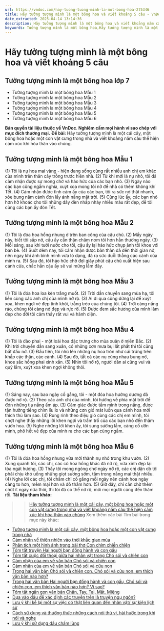```yaml
---
url: https://vndoc.com/hay-tuong-tuong-minh-la-mot-bong-hoa-275346
title: Hãy tưởng tượng mình là một bông hoa và viết khoảng 5 câu - VnDoc.com
date_extracted: 2025-04-14 13:14:36
description: Hãy tưởng tượng mình là một bông hoa và viết khoảng năm câu thể hiện cảm xúc khi hóa thân vào chúng được biên soạn nhằm giúp các em HS đạt kết quả tốt trong quá trình làm bài tập và học tập môn Ngữ văn lớp 7.
keywords: Tưởng tượng mình là một bông hoa,Hãy tưởng tượng mình là một bông hoa,Hãy tưởng tượng mình là một bông hoa viết khoảng 5 câu,Hãy tưởng tượng mình là một bông hoa và viết khoảng năm câu,đoạn văn Tưởng tượng mình là một bông hoa,viết 5 câu Tưởng tượng mình là một bông hoa
---
```


# Hãy tưởng tượng mình là một bông hoa và viết khoảng 5 câu
## **Tưởng tượng mình là một bông hoa lớp 7**
  * Tưởng tượng mình là một bông hoa Mẫu 1
  * Tưởng tượng mình là một bông hoa Mẫu 2
  * Tưởng tượng mình là một bông hoa Mẫu 3
  * Tưởng tượng mình là một bông hoa Mẫu 4
  * Tưởng tượng mình là một bông hoa Mẫu 5
  * Tưởng tượng mình là một bông hoa Mẫu 6

**Bản quyền tài liệu thuộc về VnDoc. Nghiêm cấm mọi hành vi sao chép với mục đích thương mại.**
**Đề bài:** Hãy tưởng tượng mình là một cái cây, một bông hoa hoặc một con vật cưng trong nhà và viết khoảng năm câu thể hiện cảm xúc khi hóa thân vào chúng.
## **Tưởng tượng mình là một bông hoa Mẫu 1**
\(1\) Tôi là nụ hoa mai vàng - hiện đang sống cùng rất nhiều anh chị em khác của mình trên thân cây trồng trước hiên nhà. \(2\) Từ khi mới là nụ nhỏ, tôi đã cảm nhận được sự mong chờ và háo hức của các bạn nhỏ. \(3\) Ngày nào các bạn cũng ngắm nghía, xuýt xoa mong tôi nở để nhà có thêm không khí Tết. \(4\) Cảm nhận được tình cảm ấy của các bạn, tôi ra sức nở thật nhanh, xòe bung năm cánh đón lấy ánh nắng mặt trời. \(5\) Cùng lúc ấy, các bạn nhỏ hơn hở khoác cho tôi những dây đèn nhấp nháy nhiều màu rất đẹp, để tôi cùng các bạn ấy đón Tết.
## **Tưởng tượng mình là một bông hoa Mẫu 2**
\(1\) Tôi là đóa hoa hồng nhung ở trên ban công của cậu chủ. \(2\) Mấy ngày này, biết tôi sắp nở, cậu ấy cẩn thận chăm nom tôi hơn hẳn thường ngày. \(3\) Mỗi sáng, sau khi tưới nước cho tôi, cậu ấy lại háo hức chụp ảnh tôi khoe với bạn bè. \(4\) Suốt đêm nay, tôi cảm nhận được bản thân đã đến thời gian nở, nên ngay khi ánh bình minh vừa ló dạng, đã ra sức duỗi thẳng các cánh của mình ra. \(5\) Sau đó, tôi háo hức chờ đợi giây phút cậu chủ xuất hiện sau cánh cửa, chắc hẳn cậu ấy sẽ vui mừng lắm đây.
## **Tưởng tượng mình là một bông hoa Mẫu 3**
\(1\) Tôi là đóa hoa loa kèn trắng muốt. \(2\) Trời dần chuyển sang mùa hạ, tôi liền cùng các anh chị của mình nở rộ. \(3\) Ai đi qua cũng dừng lại để xuýt xoa, khen ngợi vẻ đẹp tinh khôi, trắng trẻo của chúng tôi. \(4\) Trời càng nắng ráo, chúng tôi càng nở đẹp và rực rỡ. \(5\) Được đem sắc hương của mình làm đẹp cho đời tôi cảm thấy rất vui và hãnh diện.
## **Tưởng tượng mình là một bông hoa Mẫu 4**
\(1\) Tôi là đào phai - một loài hoa đặc trưng cho mùa xuân ở miền Bắc. \(2\) Khi trời chuyển dần sang xuân, có những cơn mưa bụi lất phất thì tôi cũng bắt đầu nở. \(3\) Đầu tiên, tôi nhú lên những nụ hoa tròn như cái trứng trên khắp các thân, các cành. \(4\) Sau đó, tất cả các nụ cùng nhau bung nở, khoe sắc hồng phai xinh xắn. \(5\) Nhìn tôi nở rộ, người dân ai cũng vui và quý lắm, xuýt xoa khen ngợi không thôi.
## **Tưởng tượng mình là một bông hoa Mẫu 5**
\(1\) Sáng nay, sau bao ngày cố gắng, tôi - một đóa hoa hướng dương đã được nở rộ. \(2\) Theo các anh chị của mình, tôi hướng về phía mặt trời để đón những tia nắng ấm áp. \(3\) Cảm giác được tắm mình trong nắng, được tận hưởng tiếng chim líu lo và những cơn gió mát luồn qua cánh hoa mới thích thú làm sao. \(4\) Rung rinh theo điệu gió cùng các chị em mình, tôi chợt nghe thấy những lời khen ngợi và trầm trồ của các bạn nhỏ đến thăm vườn hoa. \(5\) Nghe những lời khen ấy, tôi sung sướng lắm, càng cố ưỡn mình, phô hết vẻ đẹp của mình ra cho các bạn cùng ngắm.
## **Tưởng tượng mình là một bông hoa Mẫu 6**
\(1\) Tôi là đóa hoa hồng nhung vừa mới thành nụ nhỏ trong khu vườn. \(2\) Xung quanh tôi, các chị, các cô hoa hồng khác đã nở rộ, vừa xinh đẹp lại tỏa ngát hương. \(3\) Thấy tôi mong ngóng chờ ngày nở rộ, các chị dặn dò tôi phải chịu khó uống những giọt sương sớm, tắm trong nắng mai thật nhiều. \(4\) Nghe lời các chị, tôi chăm chỉ cố gắng mỗi ngày nên cánh hoa ngày càng to hơn, mềm mại hơn và đỏ thắm hơn. \(5\) Giờ đây, chỉ cần chờ thêm chút ít ngày nữa thôi, thì tôi đã có thể nở rộ, mời mọi người cùng đến thăm rồi.
**Tài liệu tham khảo:**
>> [Hãy tưởng tượng mình là một cái cây, một bông hoa hoặc một con vật cưng trong nhà và viết khoảng năm câu thể hiện cảm xúc khi hóa thân vào chúng](<https://vndoc.com/hay-tuong-tuong-minh-la-mot-cai-cay-mot-bong-hoa-hoac-mot-con-vat-cung-trong-nha-272273>)
Xem thêm các bài Tìm bài trong mục này khác:
  * [Tưởng tượng mình là một cái cây, một bông hoa hoặc một con vật cưng trong nhà](</hay-tuong-tuong-minh-la-mot-cai-cay-mot-bong-hoa-hoac-mot-con-vat-cung-trong-nha-272273>)
  * [Cảm nhận về thiên nhiên vào thời khắc giao mùa](</em-hay-chia-se-cam-nhan-cua-minh-ve-thien-nhien-vao-thoi-khac-giao-mua-272275>)
  * [Phân tích một hình ảnh trong bài thơ Con chim chiền chiện](</phan-tich-mot-hinh-anh-trong-bai-tho-con-chim-chien-chien-ma-em-cho-la-doc-dao-nhat-274978>)
  * [Tóm tắt truyện Hai người bạn đồng hành và con gấu](</tom-tat-truyen-hai-nguoi-ban-dong-hanh-va-con-gau-276465>)
  * [Tóm tắt cuộc đối thoại giữa hai nhân vật trong Chó sói và chiên con](</tom-tat-cuoc-doi-thoai-giua-hai-nhan-vat-trong-cho-soi-va-chien-con-276467>)
  * [Cảm nhận của em về văn bản Chó sói và chiên con](</viet-mot-doan-van-khoang-4-den-5-cau-neu-cam-nhan-cua-em-ve-van-ban-cho-soi-va-chien-con-276476>)
  * [Cảm nhận của em về văn bản Chó sói và cừu non](</viet-mot-doan-van-khoang-4-den-5-cau-neu-cam-nhan-cua-em-ve-van-ban-cho-soi-va-cuu-non-276477>)
  * [Trong hai văn bản Chó sói và chiên con, Chó sói và cừu non, em thích văn bản nào hơn?](</trong-hai-van-ban-cho-soi-va-chien-con-cho-soi-va-cuu-non-em-thich-van-ban-nao-hon-276481>)
  * [Trong hai văn bản Hai người bạn đồng hành và con gấu, Chó sói và chiên con, em thích văn bản nào hơn? Vì sao?](</trong-hai-van-ban-hai-nguoi-ban-dong-hanh-va-con-gau-cho-soi-va-chien-con-em-thich-van-ban-nao-hon-vi-sao-276483>)
  * [Tóm tắt ngắn gọn văn bản Chân, Tay, Tai, Mắt, Miệng](</tom-tat-ngan-gon-van-ban-chan-tay-tai-mat-mieng-276486>)
  * [Dựa vào đâu để xác định các truyện trên là truyện ngụ ngôn?](</dua-vao-dau-de-em-khang-dinh-rang-ech-ngoi-day-gieng-thay-boi-xem-voi-hai-nguoi-ban-dong-hanh-va-con-gau-cho-soi-va-chien-con-la-truyen-ngu-ngon-277653>)
  * [Lưu ý khi kể lại một sự việc có thật liên quan đến nhân vật/ sự kiện lịch sử](</khi-viet-mot-bai-van-ke-lai-mot-su-viec-co-that-lien-quan-den-nhan-vat-su-kien-lich-su-em-can-luu-y-den-nhung-dieu-gi-277656>)
  * [Cách sử dụng và thưởng thức những cách nói thú vị, hài hước trong khi nói và nghe ](</co-the-ren-luyen-kha-nang-su-dung-va-thuong-thuc-nhung-cach-noi-thu-vi-di-dom-trong-khi-nghe-bang-cach-nao-277659>)
  * [Lưu ý khi sử dụng dấu chấm lửng](</neu-mot-so-diem-can-luu-y-khi-su-dung-dau-cham-lung-277664>)

